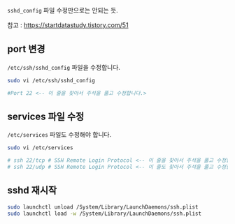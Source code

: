 `sshd_config` 파일 수정만으로는 안되는 듯. 

참고 : https://startdatastudy.tistory.com/51

## port 변경

`/etc/ssh/sshd_config` 파일을 수정합니다.

```bash
sudo vi /etc/ssh/sshd_config

#Port 22 <-- 이 줄을 찾아서 주석을 풀고 수정합니다.>
```

## services 파일 수정

`/etc/services` 파일도 수정해야 합니다.

```bash
sudo vi /etc/services

# ssh 22/tcp # SSH Remote Login Protocol <-- 이 줄을 찾아서 주석을 풀고 수정합니다.>
# ssh 22/udp # SSH Remote Login Protocol <-- 이 줄도 찾아서 주석을 풀고 수정합니다.>
```

## sshd 재시작

```bash
sudo launchctl unload /System/Library/LaunchDaemons/ssh.plist
sudo launchctl load -w /System/Library/LaunchDaemons/ssh.plist
```